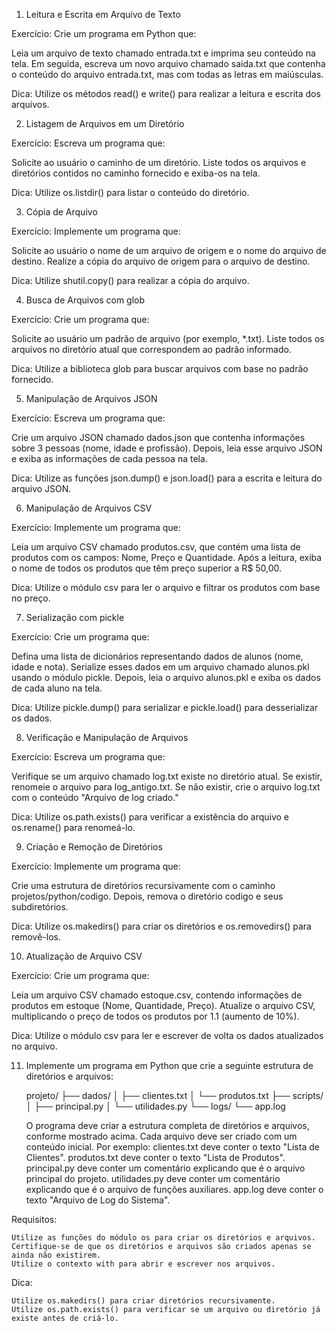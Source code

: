 1. Leitura e Escrita em Arquivo de Texto

Exercício:
Crie um programa em Python que:

Leia um arquivo de texto chamado entrada.txt e imprima seu conteúdo na tela.
Em seguida, escreva um novo arquivo chamado saida.txt que contenha o conteúdo do arquivo entrada.txt, mas com todas as letras em maiúsculas.

Dica: Utilize os métodos read() e write() para realizar a leitura e escrita dos arquivos.

2. Listagem de Arquivos em um Diretório

Exercício:
Escreva um programa que:

Solicite ao usuário o caminho de um diretório.
Liste todos os arquivos e diretórios contidos no caminho fornecido e exiba-os na tela.

Dica: Utilize os.listdir() para listar o conteúdo do diretório.


3. Cópia de Arquivo

Exercício:
Implemente um programa que:

Solicite ao usuário o nome de um arquivo de origem e o nome do arquivo de destino.
Realize a cópia do arquivo de origem para o arquivo de destino.

Dica: Utilize shutil.copy() para realizar a cópia do arquivo.

4. Busca de Arquivos com glob

Exercício:
Crie um programa que:

Solicite ao usuário um padrão de arquivo (por exemplo, *.txt).
Liste todos os arquivos no diretório atual que correspondem ao padrão informado.

Dica: Utilize a biblioteca glob para buscar arquivos com base no padrão fornecido.


5. Manipulação de Arquivos JSON

Exercício:
Escreva um programa que:

Crie um arquivo JSON chamado dados.json que contenha informações sobre 3 pessoas (nome, idade e profissão).
Depois, leia esse arquivo JSON e exiba as informações de cada pessoa na tela.

Dica: Utilize as funções json.dump() e json.load() para a escrita e leitura do arquivo JSON.


6. Manipulação de Arquivos CSV

Exercício:
Implemente um programa que:

Leia um arquivo CSV chamado produtos.csv, que contém uma lista de produtos com os campos: Nome, Preço e Quantidade.
Após a leitura, exiba o nome de todos os produtos que têm preço superior a R$ 50,00.

Dica: Utilize o módulo csv para ler o arquivo e filtrar os produtos com base no preço.


7. Serialização com pickle

Exercício:
Crie um programa que:

Defina uma lista de dicionários representando dados de alunos (nome, idade e nota).
Serialize esses dados em um arquivo chamado alunos.pkl usando o módulo pickle.
Depois, leia o arquivo alunos.pkl e exiba os dados de cada aluno na tela.

Dica: Utilize pickle.dump() para serializar e pickle.load() para desserializar os dados.


8. Verificação e Manipulação de Arquivos

Exercício:
Escreva um programa que:

Verifique se um arquivo chamado log.txt existe no diretório atual.
Se existir, renomeie o arquivo para log_antigo.txt. Se não existir, crie o arquivo log.txt com o conteúdo "Arquivo de log criado."

Dica: Utilize os.path.exists() para verificar a existência do arquivo e os.rename() para renomeá-lo.


9. Criação e Remoção de Diretórios

Exercício:
Implemente um programa que:

Crie uma estrutura de diretórios recursivamente com o caminho projetos/python/codigo.
Depois, remova o diretório codigo e seus subdiretórios.

Dica: Utilize os.makedirs() para criar os diretórios e os.removedirs() para removê-los.

10. Atualização de Arquivo CSV

Exercício:
Crie um programa que:

Leia um arquivo CSV chamado estoque.csv, contendo informações de produtos em estoque (Nome, Quantidade, Preço).
Atualize o arquivo CSV, multiplicando o preço de todos os produtos por 1.1 (aumento de 10%).

Dica: Utilize o módulo csv para ler e escrever de volta os dados atualizados no arquivo.


11. Implemente um programa em Python que crie a seguinte estrutura de diretórios e arquivos:

    projeto/
    ├── dados/
    │   ├── clientes.txt
    │   └── produtos.txt
    ├── scripts/
    │   ├── principal.py
    │   └── utilidades.py
    └── logs/
        └── app.log

    O programa deve criar a estrutura completa de diretórios e arquivos, conforme mostrado acima.
    Cada arquivo deve ser criado com um conteúdo inicial. Por exemplo:
        clientes.txt deve conter o texto "Lista de Clientes".
        produtos.txt deve conter o texto "Lista de Produtos".
        principal.py deve conter um comentário explicando que é o arquivo principal do projeto.
        utilidades.py deve conter um comentário explicando que é o arquivo de funções auxiliares.
        app.log deve conter o texto "Arquivo de Log do Sistema".

Requisitos:

    Utilize as funções do módulo os para criar os diretórios e arquivos.
    Certifique-se de que os diretórios e arquivos são criados apenas se ainda não existirem.
    Utilize o contexto with para abrir e escrever nos arquivos.

Dica:

    Utilize os.makedirs() para criar diretórios recursivamente.
    Utilize os.path.exists() para verificar se um arquivo ou diretório já existe antes de criá-lo.